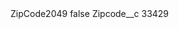 <?xml version="1.0" encoding="UTF-8"?>
<CustomMetadata xmlns="http://soap.sforce.com/2006/04/metadata" xmlns:xsi="http://www.w3.org/2001/XMLSchema-instance" xmlns:xsd="http://www.w3.org/2001/XMLSchema">
    <label>ZipCode2049</label>
    <protected>false</protected>
    <values>
        <field>Zipcode__c</field>
        <value xsi:type="xsd:string">33429</value>
    </values>
</CustomMetadata>
